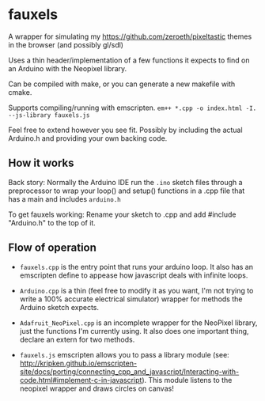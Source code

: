fauxels
=======

A wrapper for simulating my https://github.com/zeroeth/pixeltastic themes in the browser (and possibly gl/sdl)

Uses a thin header/implementation of a few functions it expects to find on an Arduino with the Neopixel library.

Can be compiled with make, or you can generate a new makefile with cmake.

Supports compiling/running with emscripten. `em++ *.cpp -o index.html -I. --js-library fauxels.js`

Feel free to extend however you see fit. Possibly by including the actual Arduino.h and providing your own backing code.

How it works
------------

Back story: Normally the Arduino IDE run the `.ino` sketch files through a preprocessor to wrap your loop() and setup() functions in a .cpp file that has a main and includes `arduino.h`

To get fauxels working: Rename your sketch to .cpp and add #include "Arduino.h" to the top of it.

Flow of operation
-----------------

* `fauxels.cpp` is the entry point that runs your arduino loop. It also has an emscripten define to appease how javascript deals with infinite loops.

* `Arduino.cpp` is a thin (feel free to modify it as you want, I'm not trying to write a 100% accurate electrical simulator) wrapper for methods the Arduino sketch expects.

* `Adafruit_NeoPixel.cpp` is an incomplete wrapper for the NeoPixel library, just the functions I'm currently using. It also does one important thing, declare an extern for two methods.

* `fauxels.js` emscripten allows you to pass a library module (see: http://kripken.github.io/emscripten-site/docs/porting/connecting_cpp_and_javascript/Interacting-with-code.html#implement-c-in-javascript). This module listens to the neopixel wrapper and draws circles on canvas!
